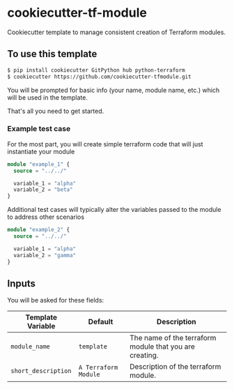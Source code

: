 # cookiecutter-tf-module

Cookiecutter template to manage consistent creation of Terraform modules.

## To use this template

```bash
$ pip install cookiecutter GitPython hub python-terraform
$ cookiecutter https://github.com/cookiecutter-tfmodule.git
```

You will be prompted for basic info (your name, module name, etc.) which will be used in the template.

That's all you need to get started.

### Example test case
For the most part, you will create simple terraform code that will just instantiate your module
```terraform
module "example_1" {
  source = "../../"

  variable_1 = "alpha"
  variable_2 = "beta"
}
```

Additional test cases will typically alter the variables passed to the module to address other scenarios
```terraform
module "example_2" {
  source = "../../"

  variable_1 = "alpha"
  variable_2 = "gamma"
}
```

## Inputs

You will be asked for these fields:

| Template Variable  | Default | Description |
| ------------------ | ------- | ----------- |
| ``module_name`` | ``template`` | The name of the terraform module that you are creating. |
| ``short_description`` | ``A Terraform Module`` | Description of the terraform module. |
